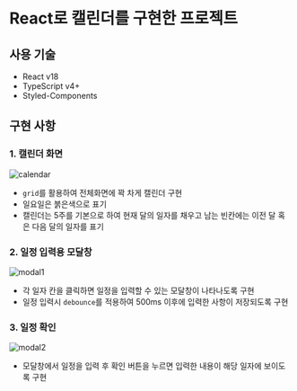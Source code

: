 # React로 캘린더를 구현한 프로젝트

## 사용 기술

- React v18
- TypeScript v4+
- Styled-Components

## 구현 사항

### 1. 캘린더 화면

![calendar](https://user-images.githubusercontent.com/66506477/164746481-ca3f091e-2fa9-4164-8e9f-4692f35a4e9a.png)

- `grid`를 활용하여 전체화면에 꽉 차게 캘린더 구현
- 일요일은 붉은색으로 표기
- 캘린더는 5주를 기본으로 하여 현재 달의 일자를 채우고 남는 빈칸에는 이전 달 혹은 다음 달의 일자를 표기

### 2. 일정 입력용 모달창

![modal1](https://user-images.githubusercontent.com/66506477/164747475-ab4b30ac-e5fd-4ae1-bfc2-6781558bb54d.gif)

- 각 일자 칸을 클릭하면 일정을 입력할 수 있는 모달창이 나타나도록 구현
- 일정 입력시 `debounce`를 적용하여 500ms 이후에 입력한 사항이 저장되도록 구현

### 3. 일정 확인

![modal2](https://user-images.githubusercontent.com/66506477/164748016-e7f2d2e2-6622-456c-8ed3-53137e928c62.gif)

- 모달창에서 일정을 입력 후 확인 버튼을 누르면 입력한 내용이 해당 일자에 보이도록 구현
